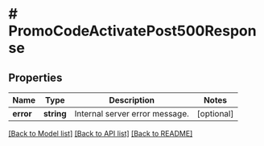 # # PromoCodeActivatePost500Response

## Properties

Name | Type | Description | Notes
------------ | ------------- | ------------- | -------------
**error** | **string** | Internal server error message. | [optional]

[[Back to Model list]](../../README.md#models) [[Back to API list]](../../README.md#endpoints) [[Back to README]](../../README.md)
